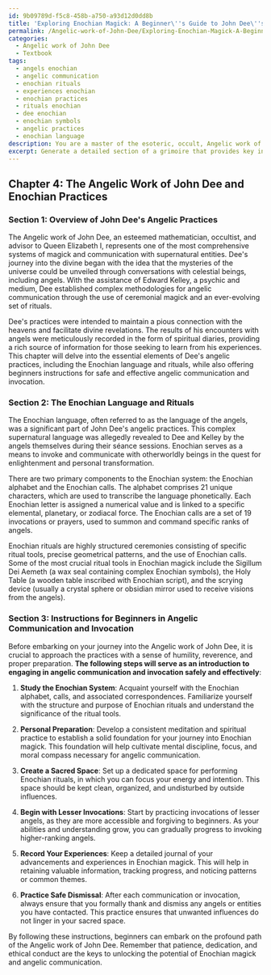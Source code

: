 ```yaml
---
id: 9b09789d-f5c8-458b-a750-a93d12d0dd8b
title: 'Exploring Enochian Magick: A Beginner\''s Guide to John Dee\''s Angelic Practices'
permalink: /Angelic-work-of-John-Dee/Exploring-Enochian-Magick-A-Beginners-Guide-to-John-Dees-Angelic-Practices/
categories:
  - Angelic work of John Dee
  - Textbook
tags:
  - angels enochian
  - angelic communication
  - enochian rituals
  - experiences enochian
  - enochian practices
  - rituals enochian
  - dee enochian
  - enochian symbols
  - angelic practices
  - enochian language
description: You are a master of the esoteric, occult, Angelic work of John Dee and education, you have written many textbooks on the subject in ways that provide students with rich and deep understanding of the subject. You are being asked to write textbook-like sections on a topic and you do it with full context, explainability, and reliability in accuracy to the true facts of the topic at hand, in a textbook style that a student would easily be able to learn from, in a rich, engaging, and contextual way. Always include relevant context (such as formulas and history), related concepts, and in a way that someone can gain deep insights from.
excerpt: Generate a detailed section of a grimoire that provides key insights and understanding into the Angelic work of John Dee. This should include an overview of John Dee's angelic practices, the use of Enochian language and rituals, and instructions for beginners to safely and effectively engage in angelic communication and invocation.
---
```

## Chapter 4: The Angelic Work of John Dee and Enochian Practices

### Section 1: Overview of John Dee's Angelic Practices

The Angelic work of John Dee, an esteemed mathematician, occultist, and advisor to Queen Elizabeth I, represents one of the most comprehensive systems of magick and communication with supernatural entities. Dee's journey into the divine began with the idea that the mysteries of the universe could be unveiled through conversations with celestial beings, including angels. With the assistance of Edward Kelley, a psychic and medium, Dee established complex methodologies for angelic communication through the use of ceremonial magick and an ever-evolving set of rituals.

Dee's practices were intended to maintain a pious connection with the heavens and facilitate divine revelations. The results of his encounters with angels were meticulously recorded in the form of spiritual diaries, providing a rich source of information for those seeking to learn from his experiences. This chapter will delve into the essential elements of Dee's angelic practices, including the Enochian language and rituals, while also offering beginners instructions for safe and effective angelic communication and invocation.

### Section 2: The Enochian Language and Rituals

The Enochian language, often referred to as the language of the angels, was a significant part of John Dee's angelic practices. This complex supernatural language was allegedly revealed to Dee and Kelley by the angels themselves during their séance sessions. Enochian serves as a means to invoke and communicate with otherworldly beings in the quest for enlightenment and personal transformation.

There are two primary components to the Enochian system: the Enochian alphabet and the Enochian calls. The alphabet comprises 21 unique characters, which are used to transcribe the language phonetically. Each Enochian letter is assigned a numerical value and is linked to a specific elemental, planetary, or zodiacal force. The Enochian calls are a set of 19 invocations or prayers, used to summon and command specific ranks of angels. 

Enochian rituals are highly structured ceremonies consisting of specific ritual tools, precise geometrical patterns, and the use of Enochian calls. Some of the most crucial ritual tools in Enochian magick include the Sigillum Dei Aemeth (a wax seal containing complex Enochian symbols), the Holy Table (a wooden table inscribed with Enochian script), and the scrying device (usually a crystal sphere or obsidian mirror used to receive visions from the angels).

### Section 3: Instructions for Beginners in Angelic Communication and Invocation

Before embarking on your journey into the Angelic work of John Dee, it is crucial to approach the practices with a sense of humility, reverence, and proper preparation. **The following steps will serve as an introduction to engaging in angelic communication and invocation safely and effectively**:

1. **Study the Enochian System**: Acquaint yourself with the Enochian alphabet, calls, and associated correspondences. Familiarize yourself with the structure and purpose of Enochian rituals and understand the significance of the ritual tools.

2. **Personal Preparation**: Develop a consistent meditation and spiritual practice to establish a solid foundation for your journey into Enochian magick. This foundation will help cultivate mental discipline, focus, and moral compass necessary for angelic communication.

3. **Create a Sacred Space**: Set up a dedicated space for performing Enochian rituals, in which you can focus your energy and intention. This space should be kept clean, organized, and undisturbed by outside influences.

4. **Begin with Lesser Invocations**: Start by practicing invocations of lesser angels, as they are more accessible and forgiving to beginners. As your abilities and understanding grow, you can gradually progress to invoking higher-ranking angels.

5. **Record Your Experiences**: Keep a detailed journal of your advancements and experiences in Enochian magick. This will help in retaining valuable information, tracking progress, and noticing patterns or common themes.

6. **Practice Safe Dismissal**: After each communication or invocation, always ensure that you formally thank and dismiss any angels or entities you have contacted. This practice ensures that unwanted influences do not linger in your sacred space.

By following these instructions, beginners can embark on the profound path of the Angelic work of John Dee. Remember that patience, dedication, and ethical conduct are the keys to unlocking the potential of Enochian magick and angelic communication.
